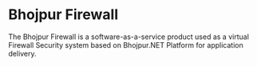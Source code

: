 # Bhojpur Firewall
The Bhojpur Firewall is a software-as-a-service product used as a virtual Firewall Security system based on Bhojpur.NET Platform for application delivery.
